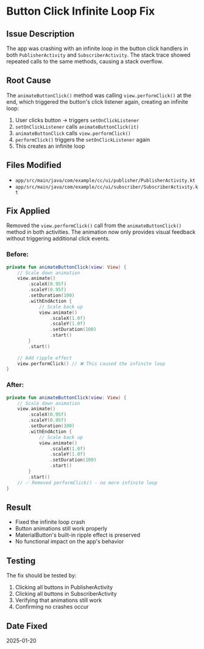 # Button Click Infinite Loop Fix

## Issue Description
The app was crashing with an infinite loop in the button click handlers in both `PublisherActivity` and `SubscriberActivity`. The stack trace showed repeated calls to the same methods, causing a stack overflow.

## Root Cause
The `animateButtonClick()` method was calling `view.performClick()` at the end, which triggered the button's click listener again, creating an infinite loop:

1. User clicks button → triggers `setOnClickListener`
2. `setOnClickListener` calls `animateButtonClick(it)`
3. `animateButtonClick` calls `view.performClick()` 
4. `performClick()` triggers the `setOnClickListener` again
5. This creates an infinite loop

## Files Modified
- `app/src/main/java/com/example/cc/ui/publisher/PublisherActivity.kt`
- `app/src/main/java/com/example/cc/ui/subscriber/SubscriberActivity.kt`

## Fix Applied
Removed the `view.performClick()` call from the `animateButtonClick()` method in both activities. The animation now only provides visual feedback without triggering additional click events.

### Before:
```kotlin
private fun animateButtonClick(view: View) {
    // Scale down animation
    view.animate()
        .scaleX(0.95f)
        .scaleY(0.95f)
        .setDuration(100)
        .withEndAction {
            // Scale back up
            view.animate()
                .scaleX(1.0f)
                .scaleY(1.0f)
                .setDuration(100)
                .start()
        }
        .start()
    
    // Add ripple effect
    view.performClick() // ❌ This caused the infinite loop
}
```

### After:
```kotlin
private fun animateButtonClick(view: View) {
    // Scale down animation
    view.animate()
        .scaleX(0.95f)
        .scaleY(0.95f)
        .setDuration(100)
        .withEndAction {
            // Scale back up
            view.animate()
                .scaleX(1.0f)
                .scaleY(1.0f)
                .setDuration(100)
                .start()
        }
        .start()
    // ✅ Removed performClick() - no more infinite loop
}
```

## Result
- Fixed the infinite loop crash
- Button animations still work properly
- MaterialButton's built-in ripple effect is preserved
- No functional impact on the app's behavior

## Testing
The fix should be tested by:
1. Clicking all buttons in PublisherActivity
2. Clicking all buttons in SubscriberActivity
3. Verifying that animations still work
4. Confirming no crashes occur

## Date Fixed
2025-01-20
